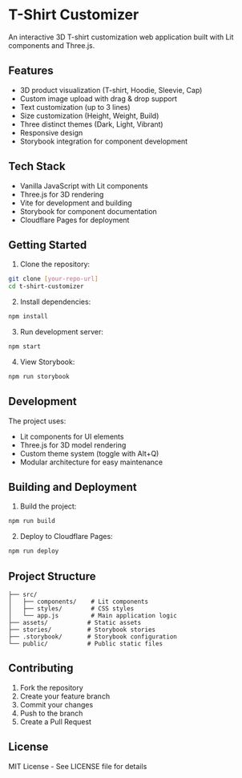 # T-Shirt Customizer

An interactive 3D T-shirt customization web application built with Lit components and Three.js.

## Features

- 3D product visualization (T-shirt, Hoodie, Sleevie, Cap)
- Custom image upload with drag & drop support
- Text customization (up to 3 lines)
- Size customization (Height, Weight, Build)
- Three distinct themes (Dark, Light, Vibrant)
- Responsive design
- Storybook integration for component development

## Tech Stack

- Vanilla JavaScript with Lit components
- Three.js for 3D rendering
- Vite for development and building
- Storybook for component documentation
- Cloudflare Pages for deployment

## Getting Started

1. Clone the repository:
```bash
git clone [your-repo-url]
cd t-shirt-customizer
```

2. Install dependencies:
```bash
npm install
```

3. Run development server:
```bash
npm start
```

4. View Storybook:
```bash
npm run storybook
```

## Development

The project uses:
- Lit components for UI elements
- Three.js for 3D model rendering
- Custom theme system (toggle with Alt+Q)
- Modular architecture for easy maintenance

## Building and Deployment

1. Build the project:
```bash
npm run build
```

2. Deploy to Cloudflare Pages:
```bash
npm run deploy
```

## Project Structure

```
├── src/
│   ├── components/    # Lit components
│   ├── styles/        # CSS styles
│   └── app.js         # Main application logic
├── assets/           # Static assets
├── stories/          # Storybook stories
├── .storybook/       # Storybook configuration
└── public/           # Public static files
```

## Contributing

1. Fork the repository
2. Create your feature branch
3. Commit your changes
4. Push to the branch
5. Create a Pull Request

## License

MIT License - See LICENSE file for details 